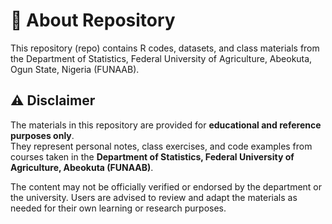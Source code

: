 # 🔎 About Repository 

This repository (repo) contains R codes, datasets, and class materials from the Department of Statistics, Federal University of Agriculture, Abeokuta, Ogun State, Nigeria (FUNAAB).

## ⚠️ Disclaimer

The materials in this repository are provided for **educational and reference purposes only**.  
They represent personal notes, class exercises, and code examples from courses taken in the **Department of Statistics, Federal University of Agriculture, Abeokuta (FUNAAB)**.  

The content may not be officially verified or endorsed by the department or the university. Users are advised to review and adapt the materials as needed for their own learning or research purposes.
